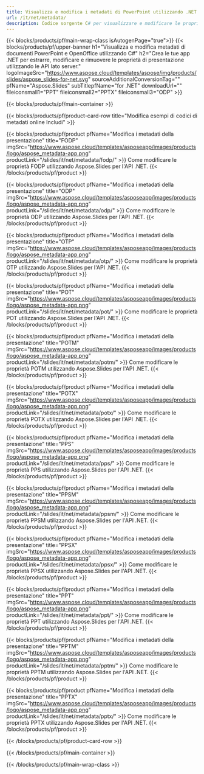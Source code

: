 ```yaml
---
title: Visualizza e modifica i metadati di PowerPoint utilizzando .NET
url: /it/net/metadata/
description: Codice sorgente C# per visualizzare e modificare le proprietà della presentazione
---
```


{{< blocks/products/pf/main-wrap-class isAutogenPage="true">}}
{{< blocks/products/pf/upper-banner h1="Visualizza e modifica metadati di documenti PowerPoint e OpenOffice utilizzando C#" h2="Crea le tue app .NET per estrarre, modificare e rimuovere le proprietà di presentazione utilizzando le API lato server." logoImageSrc="https://www.aspose.cloud/templates/aspose/img/products/slides/aspose_slides-for-net.svg" sourceAdditionalConversionTag="" pfName="Aspose.Slides" subTitlepfName="for .NET" downloadUrl="" fileiconsmall1="PPT" fileiconsmall2="PPTX" fileiconsmall3="ODP" >}}

{{< blocks/products/pf/main-container >}}

{{< blocks/products/pf/product-card-row title="Modifica esempi di codici di metadati online Includi" >}}

{{< blocks/products/pf/product pfName="Modifica i metadati della presentazione" title="FODP" imgSrc="https://www.aspose.cloud/templates/asposeapp/images/products/logo/aspose_metadata-app.png" productLink="/slides/it/net/metadata/fodp/" >}}
Come modificare le proprietà FODP utilizzando Aspose.Slides per l'API .NET.
{{< /blocks/products/pf/product >}}

{{< blocks/products/pf/product pfName="Modifica i metadati della presentazione" title="ODP" imgSrc="https://www.aspose.cloud/templates/asposeapp/images/products/logo/aspose_metadata-app.png" productLink="/slides/it/net/metadata/odp/" >}}
Come modificare le proprietà ODP utilizzando Aspose.Slides per l'API .NET.
{{< /blocks/products/pf/product >}}

{{< blocks/products/pf/product pfName="Modifica i metadati della presentazione" title="OTP" imgSrc="https://www.aspose.cloud/templates/asposeapp/images/products/logo/aspose_metadata-app.png" productLink="/slides/it/net/metadata/otp/" >}}
Come modificare le proprietà OTP utilizzando Aspose.Slides per l'API .NET.
{{< /blocks/products/pf/product >}}

{{< blocks/products/pf/product pfName="Modifica i metadati della presentazione" title="POT" imgSrc="https://www.aspose.cloud/templates/asposeapp/images/products/logo/aspose_metadata-app.png" productLink="/slides/it/net/metadata/pot/" >}}
Come modificare le proprietà POT utilizzando Aspose.Slides per l'API .NET.
{{< /blocks/products/pf/product >}}

{{< blocks/products/pf/product pfName="Modifica i metadati della presentazione" title="POTM" imgSrc="https://www.aspose.cloud/templates/asposeapp/images/products/logo/aspose_metadata-app.png" productLink="/slides/it/net/metadata/potm/" >}}
Come modificare le proprietà POTM utilizzando Aspose.Slides per l'API .NET.
{{< /blocks/products/pf/product >}}

{{< blocks/products/pf/product pfName="Modifica i metadati della presentazione" title="POTX" imgSrc="https://www.aspose.cloud/templates/asposeapp/images/products/logo/aspose_metadata-app.png" productLink="/slides/it/net/metadata/potx/" >}}
Come modificare le proprietà POTX utilizzando Aspose.Slides per l'API .NET.
{{< /blocks/products/pf/product >}}

{{< blocks/products/pf/product pfName="Modifica i metadati della presentazione" title="PPS" imgSrc="https://www.aspose.cloud/templates/asposeapp/images/products/logo/aspose_metadata-app.png" productLink="/slides/it/net/metadata/pps/" >}}
Come modificare le proprietà PPS utilizzando Aspose.Slides per l'API .NET.
{{< /blocks/products/pf/product >}}

{{< blocks/products/pf/product pfName="Modifica i metadati della presentazione" title="PPSM" imgSrc="https://www.aspose.cloud/templates/asposeapp/images/products/logo/aspose_metadata-app.png" productLink="/slides/it/net/metadata/ppsm/" >}}
Come modificare le proprietà PPSM utilizzando Aspose.Slides per l'API .NET.
{{< /blocks/products/pf/product >}}

{{< blocks/products/pf/product pfName="Modifica i metadati della presentazione" title="PPSX" imgSrc="https://www.aspose.cloud/templates/asposeapp/images/products/logo/aspose_metadata-app.png" productLink="/slides/it/net/metadata/ppsx/" >}}
Come modificare le proprietà PPSX utilizzando Aspose.Slides per l'API .NET.
{{< /blocks/products/pf/product >}}

{{< blocks/products/pf/product pfName="Modifica i metadati della presentazione" title="PPT" imgSrc="https://www.aspose.cloud/templates/asposeapp/images/products/logo/aspose_metadata-app.png" productLink="/slides/it/net/metadata/ppt/" >}}
Come modificare le proprietà PPT utilizzando Aspose.Slides per l'API .NET.
{{< /blocks/products/pf/product >}}

{{< blocks/products/pf/product pfName="Modifica i metadati della presentazione" title="PPTM" imgSrc="https://www.aspose.cloud/templates/asposeapp/images/products/logo/aspose_metadata-app.png" productLink="/slides/it/net/metadata/pptm/" >}}
Come modificare le proprietà PPTM utilizzando Aspose.Slides per l'API .NET.
{{< /blocks/products/pf/product >}}

{{< blocks/products/pf/product pfName="Modifica i metadati della presentazione" title="PPTX" imgSrc="https://www.aspose.cloud/templates/asposeapp/images/products/logo/aspose_metadata-app.png" productLink="/slides/it/net/metadata/pptx/" >}}
Come modificare le proprietà PPTX utilizzando Aspose.Slides per l'API .NET.
{{< /blocks/products/pf/product >}}



{{< /blocks/products/pf/product-card-row >}}

{{< /blocks/products/pf/main-container >}}
    
{{< /blocks/products/pf/main-wrap-class >}}